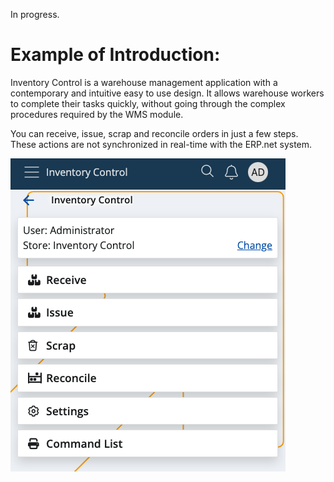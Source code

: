 In progress.

# Example of Introduction:

Inventory Control is a warehouse management application with a contemporary and intuitive easy to use design. It allows warehouse workers to complete their tasks quickly, without going through the complex procedures required by the WMS module. 

You can receive, issue, scrap and reconcile orders in just a few steps. These actions are not synchronized in real-time with the ERP.net system.

![Inventory Control](pictures/inventory-control.png)
